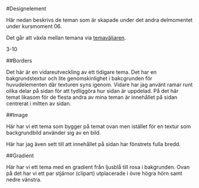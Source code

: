 #Designelement

Här nedan beskrivs de teman som är skapade under det andra delmomentet under kursmoment 06.

Det går att växla mellan temana via [temaväljaren](../htdocs/theme-selector).

3-10

##Borders

Det här är en vidareutveckling av ett tidigare tema. Det har en bakgrundstextur och lite genomskinlighet i bakcgrunden för huvudelementen där texturen syns igenom. Vidare har jag använt ramar runt olika delar på sidan för att tydliggöra hur sidan är uppdelad. På det här temat likasom för de flesta andra av mina teman är innehållet på sidan centrerat i mitten av sidan.


##Image

Här har vi ett tema som bygger på temat ovan men istället för en textur som backgrundbild använder sig av en bild.

Här har jag även sett till att innehållet på sidan har fönstrets fulla bredd.

##Gradient

Här har vi ett tema med en gradient från ljusblå till rosa i bakgrunden. Ovan på det har vi ett par stjärnor (clipart) utplacerade i övre högra hörn samt nedre vänstra.
